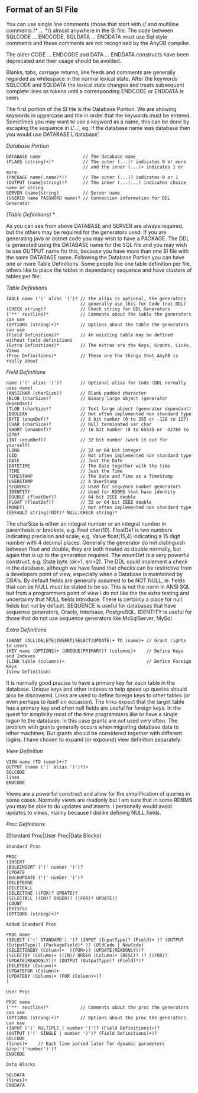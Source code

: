 Format of an SI File
--------------------

You can use single line comments (those that start with // and multiline comments /* ... */) almost anywhere in the SI file. The code  between SQLCODE ... ENDCODE, SQLDATA ... ENDDATA  must use Sql style comments and these comments are not recognised by the AnyDB compiler.

The older CODE ... ENDCODE and DATA ... ENDDATA constructs have been deprecated and their usage should be avoided.

Blanks, tabs, carriage returns, line feeds and comments are generally regarded as whitespace in the normal lexical state. After the keywords SQLCODE and SQLDATA the lexical state changes and treats subsequent complete lines as tokens until a corresponding ENDCODE or ENDDATA is seen.

The first portion of the SI file is the Database Portion. We are showing keywords in uppercase and the in order that the keywords must be entered. Sometimes you may want to use a keyword as a name, this can be done by escaping the sequence in L'...', eg. if the database name was database then you would use DATABASE L'database'.

*Database Portion*

    DATABASE name                // The database name  
    (FLAGS (string)+)*           // The outer (...)* indicates 0 or more  
                                 // and the inner (...)+ indicates 1 or more  
    (PACKAGE name(.name)*)?      // The outer (...)? indicates 0 or 1  
    (OUTPUT (name|string))?      // The inner (...|...) indicates choice name or string  
    SERVER (name|string)         // Server name  
    (USERID name PASSWORD name)? // Connection information for DDL Generator  

*(Table Definitions)* *

As you can see from above DATABASE and SERVER are always required, but the others may be required for the generators used. If you are generating java or dotnet code you may wish to have a PACKAGE. The DDL is generated using the DATABASE name for the SQL file and you may wish to use OUTPUT name for this, because you have more than one SI file with the same DATABASE name. Following the Database Portion you can have one or more Table Definitions. Some people like one table definition per file, others like to place the tables in dependancy sequence and have clusters of tables per file.

*Table Definitions*

    TABLE name ('(' alias ')')? // the alias is optional, the generators  
                                // generally use this for Code (not DDL)  
    (CHECK string)?             // Check string for DDL Generators  
    ('**' restline)*            // Comments about the table the generators can use  
    (OPTIONS (string)+)*        // Options about the table the generators can use  
    (Field Definitions)*        // An existing table may be defined without field definitions  
    (Extra Definitions)*        // The extras are the Keys, Grants, Links, Views  
    (Proc Definitions)*         // These are the things that AnyDB is really about  

*Field Definitions*

    name ('(' alias ')')?       // Optional alias for Code (DDL normally uses name)  
    (ANSICHAR (charSize)?       // Blank padded character  
    |BLOB (charSize)?           // Binary large object (generator dependant)  
    |TLOB (charSize)?           // Text large object (generator dependant)  
    |BOOLEAN                    // Not often implemented non standard type  
    |BYTE (enumDef)?            // 8 bit number (0 to 255 or -128 to 127)  
    |CHAR (charSize)?           // Null terminated var char  
    |SHORT (enumDef)?           // 16 bit number (0 to 65535 or -32768 to 32767  
    |INT (enumDef)?             // 32 bit number (work it out for yourself)  
    |LONG                       // 32 or 64 bit integer  
    |UID                        // Not often implemented non standard type  
    |DATE                       // Just the Date  
    |DATETIME                   // The Date together with the time  
    |TIME                       // Just the Time  
    |TIMESTAMP                  // The Date and Time as a TimeStamp  
    |USERSTAMP                  // A UserStamp  
    |SEQUENCE                   // Used for sequence number generators  
    |IDENTITY                   // Used for RDBMS that have identity  
    |DOUBLE (floatDef)?         // 64 bit IEEE double  
    |FLOAT (floatDef)?          // 32 or 64 bit IEEE double  
    |MONEY)                     // Not often implemented non standard type  
    (DEFAULT string|(NOT)? NULL|CHECK string)* 

The charSize is either an integral number or an integral number in parenthesis or brackets, e.g. Fred char(10). FloatDef is two numbers indicating precision and scale, e.g. Value float(15,4) indicating a 15 digit number with 4 decimal places. Generally the generator do not distinguish between float and double, they are both treated as double normally, but again that is up to the generation required. The enumDef is a very powerful construct, e.g. State byte (ok=1, err=2). The DDL could implement a check in the database, although we have found that checks can be restrictive from a developers point of view, especially when a Database is maintained by DBA's. By default fields are generally assumed to be NOT NULL, ie. fields that can be NULL must be stated to be so. This is not the norm in ANSI SQL but from a programmers point of view I do not like the the extra testing and uncertainty that NULL fields introduce. There is certainly a place for null fields but not by default. SEQUENCE is useful for databases that have sequence generators, Oracle, Interbase, PostgreSQL. IDENTITY is useful for those that do not use sequence generators like MsSqlServer, MySql.

*Extra Definitions*

    (GRANT (ALL|DELETE|INSERT|SELECT|UPDATE)+ TO (name)+ // Grant rights to users  
    |KEY name (OPTIONS)+ (UNIQUE|PRIMARY)? (columns)+    // Define Keys and Indexes  
    |LINK table (columns)+                               // Define Foreign Keys  
    |View Definition)  

It is normally good pracise to have a primary key for each table in the database. Unique keys and other indexes to help speed up queries should also be discovered. Links are used to define foreign keys to other tables (or even perhaps to itself on occasion). The links expect that the target table has a primary key and often null fields are useful for foreign keys. In the quest for simplicity most of the time programmers like to have a single logon to the database. In this case grants are not used very often. The problem with grants generally occurs when migrating database data to other machines. But grants should be considered together with different logins. I have chosen to expand (or expound) view definition separately.

*View Definition*

    VIEW name (TO (user)+)?  
    OUTPUT (name ('(' alias ')')?)+  
    SQLCODE  
    lines  
    ENDCODE  

Views are a powerful construct and allow for the simplification of queries in some cases. Normally views are readonly but I am sure that in some RDBMS you may be able to do updates and inserts. I personally would avoid updates to views, mainly because I dislike defining NULL fields.

*Proc Definitions*

(Standard Proc|User Proc|Data Blocks)

`Standard Proc`

    PROC  
    (INSERT  
    |BULKINSERT ('(' number ')')?  
    |UPDATE  
    |BULKUPDATE ('(' number ')')?  
    |DELETEONE  
    |DELETEALL  
    |SELECTONE ((FOR)? UPDATE)?  
    |SELECTALL ((IN)? ORDER)? ((FOR)? UPDATE)?  
    |COUNT  
    |EXISTS)  
    (OPTIONS (string)+)*  

`Added Standard Proc`

    PROC name
    (SELECT ('(' STANDARD') ')? (INPUT (InputType)? (Field)+ )? (OUTPUT (OutputType)? (PackageField)* )? (OldCode | NewCode) 
    |SELECTONEBY (Column)+  ((FOR>)? (UPDATE|READONLY))? 
    |SELECTBY (Column)+ ((IN)? ORDER (Column)+ (DESC)? )? ((FOR)? (UPDATE|READONLY))? (OUTPUT (OutputType)? (Field)*)? 
    |DELETEBY (Column)+
    |UPDATEFOR (Column)+ 
    |UPDATEBY (Column)+ (FOR (Column)+)? 
    )  

`User Proc`

    PROC name  
    ('**' restline)*            // Comments about the proc the generators can use  
    (OPTIONS (string)+)*        // Options about the proc the generators can use  
    (INPUT ('(' MULTIPLE | number ')')? (Field Definitions)+)?  
    (OUTPUT ('(' SINGLE | number ')')? (Field Definitions)+)?  
    SQLCODE  
    (lines)+    // Each line parsed later for dynamic parameters &inp('('number')')?  
    ENDCODE  

`Data Blocks`

    SQLDATA  
    (lines)+  
    ENDDATA
 